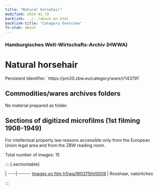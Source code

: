 ```yaml
---
title: "Natural horsehair"
modified: 2024-01-19
backlink: ../../about.en.html
backlink-title: "Category Overview"
fn-stub: about
---
```


### Hamburgisches Welt-Wirtschafts-Archiv (HWWA)

# Natural horsehair

<div class="hint">Persistent Identifier: `https://pm20.zbw.eu/category/ware/i/143791`</div>







## Commodities/wares archives folders





No material prepared as folder.



<a id="filmsections" />

## Sections of digitized microfilms (1st filming 1908-1949)

<p>For intellectual property law reasons accessible only from the European Union legal area and from the ZBW reading room.</p>



<p>Total number of images: 15</p>




::: {.sectiontable}

 | 
----|-------
<a class="btn" href="https://pm20.zbw.eu/film/h1/wa/W0375H/0009" rel="nofollow">Images on film h1/wa/W0375H/0009</a> | Rosshaar, natürliches


:::
















